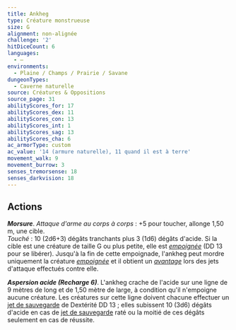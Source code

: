 ```yaml
---
title: Ankheg
type: Créature monstrueuse
size: G
alignment: non-alignée
challenge: '2'
hitDiceCount: 6
languages:
  - —
environments:
  - Plaine / Champs / Prairie / Savane
dungeonTypes:
  - Caverne naturelle
source: Créatures & Oppositions
source_page: 31
abilityScores_for: 17
abilityScores_dex: 11
abilityScores_con: 13
abilityScores_int: 1
abilityScores_sag: 13
abilityScores_cha: 6
ac_armorType: custom
ac_value: '14 (armure naturelle), 11 quand il est à terre'
movement_walk: 9
movement_burrow: 3
senses_tremorsense: 18
senses_darkvision: 18
---
```

## Actions
_**Morsure**_. _Attaque d'arme au corps à corps_ : +5 pour toucher, allonge 1,50 m, une cible.  
_Touché_ : 10 (2d6+3) dégâts tranchants plus 3 (1d6) dégâts d'acide. Si la cible est une créature de taille G ou plus petite, elle est [_empoignée_](/gerer-la-sante-du-personnage/#empoigne) (DD 13 pour se libérer). Jusqu'à la fin de cette empoignade, l'ankheg peut mordre uniquement la créature [_empoignée_](/gerer-la-sante-du-personnage/#empoigne) et il obtient un [_avantage_](/utiliser-les-caracteristiques/#avantage-et-desavantage) lors des jets d'attaque effectués contre elle.

_**Aspersion acide (Recharge 6)**_. L'ankheg crache de l'acide sur une ligne de 9 mètres de long et de 1,50 mètre de large, à condition qu'il n'empoigne aucune créature. Les créatures sur cette ligne doivent chacune effectuer un [jet de sauvegarde](/utiliser-les-caracteristiques/#jets-de-sauvegarde) de Dextérité DD 13 ; elles subissent 10 (3d6) dégâts d'acide en cas de [jet de sauvegarde](/utiliser-les-caracteristiques/#jets-de-sauvegarde) raté ou la moitié de ces dégâts seulement en cas de réussite.
